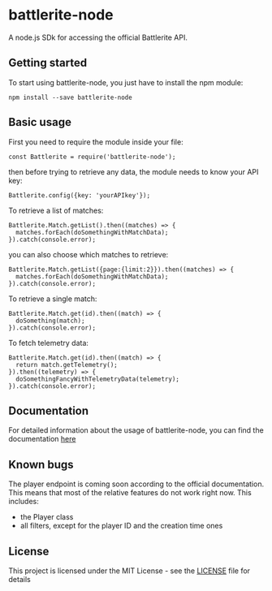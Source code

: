 # battlerite-node
A node.js SDk for accessing the official Battlerite API.
## Getting started
To start using battlerite-node, you just have to install the npm module:
```
npm install --save battlerite-node
```
## Basic usage
First you need to require the module inside your file:
```
const Battlerite = require('battlerite-node');
```
then before trying to retrieve any data, the module needs to know your API key:
```
Battlerite.config({key: 'yourAPIkey'});
```
To retrieve a list of matches:
```
Battlerite.Match.getList().then((matches) => {
  matches.forEach(doSomethingWithMatchData);
}).catch(console.error);
```
you can also choose which matches to retrieve:
```
Battlerite.Match.getList({page:{limit:2}}).then((matches) => {
  matches.forEach(doSomethingWithMatchData);
}).catch(console.error);
```
To retrieve a single match:
```
Battlerite.Match.get(id).then((match) => {
  doSomething(match);
}).catch(console.error);
```
To fetch telemetry data:
```
Battlerite.Match.get(id).then((match) => {
  return match.getTelemetry();
}).then((telemetry) => {
  doSomethingFancyWithTelemetryData(telemetry);
}).catch(console.error);
```
## Documentation
For detailed information about the usage of battlerite-node, you can find the documentation [here](https://sime1.github.io/battlerite-node)
## Known bugs
The player endpoint is coming soon according to the official documentation. This means that most of the relative features do not work right now. This includes:
* the Player class
* all filters, except for the player ID and the creation time ones
## License
This project is licensed under the MIT License - see the [LICENSE](LICENSE) file for details
